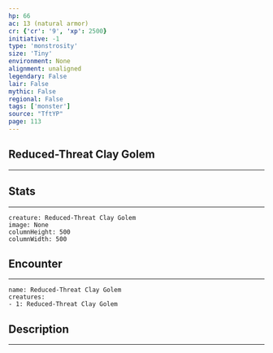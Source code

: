 ```yaml
---
hp: 66
ac: 13 (natural armor)
cr: {'cr': '9', 'xp': 2500}
initiative: -1
type: 'monstrosity'    
size: 'Tiny'
environment: None
alignment: unaligned
legendary: False
lair: False
mythic: False
regional: False
tags: ['monster']
source: "TftYP"
page: 113
---
```


## Reduced-Threat Clay Golem
---



## Stats
---

```statblock
creature: Reduced-Threat Clay Golem
image: None
columnHeight: 500
columnWidth: 500
```

## Encounter
---

```encounter-table
name: Reduced-Threat Clay Golem
creatures:
- 1: Reduced-Threat Clay Golem
```

## Description
---




